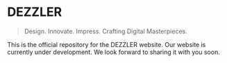 # DEZZLER

> Design. Innovate. Impress. Crafting Digital Masterpieces.

This is the official repository for the DEZZLER website. Our website is
currently under development. We look forward to sharing it with you soon.
